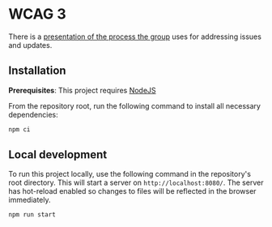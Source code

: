 # WCAG 3

There is a [presentation of the process the group](https://docs.google.com/presentation/d/14qG2f-ZkhFDqox_qmzqC5tCUt1xJaumkJS2l5GaD-3o/edit#slide=id.p) uses for addressing issues and updates.

## Installation

**Prerequisites**: This project requires [NodeJS](https://nodejs.org/)

From the repository root, run the following command to install all necessary dependencies:

```sh
npm ci
```

## Local development

To run this project locally, use the following command in the repository's root directory. This will start a server on `http://localhost:8080/`. The server has hot-reload enabled so changes to files will be reflected in the browser immediately.

```sh
npm run start
```
